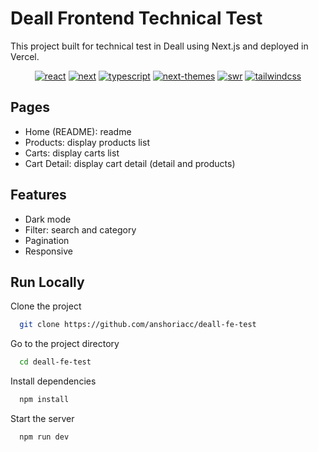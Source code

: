 # Deall Frontend Technical Test

This project built for technical test in Deall using Next.js and deployed in Vercel.

<div align="center">

[![react](https://img.shields.io/npm/v/react?label=react)](https://www.npmjs.com/package/react)
[![next](https://img.shields.io/npm/v/next?label=next)](https://www.npmjs.com/package/next)
[![typescript](https://img.shields.io/npm/v/typescript?label=typescript)](https://www.npmjs.com/package/typescript)
[![next-themes](https://img.shields.io/npm/v/next-themes?label=next-themes)](https://www.npmjs.com/package/next-themes)
[![swr](https://img.shields.io/npm/v/swr?label=swr)](https://www.npmjs.com/package/swr)
[![tailwindcss](https://img.shields.io/npm/v/tailwindcss?label=tailwindcss)](https://www.npmjs.com/package/tailwindcss)

</div>

## Pages

- Home (README): readme
- Products: display products list
- Carts: display carts list
- Cart Detail: display cart detail (detail and products)

## Features

- Dark mode
- Filter: search and category
- Pagination
- Responsive

## Run Locally

Clone the project

```bash
  git clone https://github.com/anshoriacc/deall-fe-test
```

Go to the project directory

```bash
  cd deall-fe-test
```

Install dependencies

```bash
  npm install
```

Start the server

```bash
  npm run dev
```
